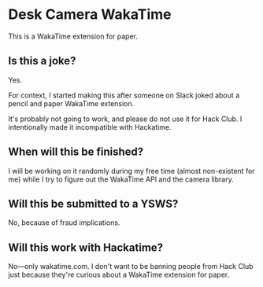 # Desk Camera WakaTime
This is a WakaTime extension for paper.

## Is this a joke?
Yes.

For context, I started making this after someone on Slack joked about a pencil and paper WakaTime extension.

It's probably not going to work, and please do not use it for Hack Club.
I intentionally made it incompatible with Hackatime.

## When will this be finished?
I will be working on it randomly during my free time (almost non-existent for me) while I try to figure out the WakaTime API and the camera library.

## Will this be submitted to a YSWS?
No, because of fraud implications.

## Will this work with Hackatime?
No—only wakatime.com. I don't want to be banning people from Hack Club just because they're curious about a WakaTime extension for paper.
